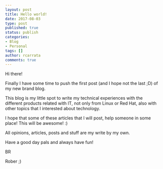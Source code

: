 ```yaml
---
layout: post
title: Hello world!
date: 2017-08-03
type: post
published: true
status: publish
categories:
- Blog
- Personal
tags: []
author: rcarrata
comments: true
---
```


Hi there!

Finally I have some time to push the first post (and I hope not the last ;D) of my new brand blog.

This blog is my little spot to write my technical experiences with the different products related with IT, not only from Linux or Red Hat, also with other topics that I interested about technology.

I hope that some of these articles that I will post, help someone in some place! This will be awesome! :) 

All opinions, articles, posts and stuff are my write by my own.

Have a good day pals and always have fun! 

BR 

Rober ;)

